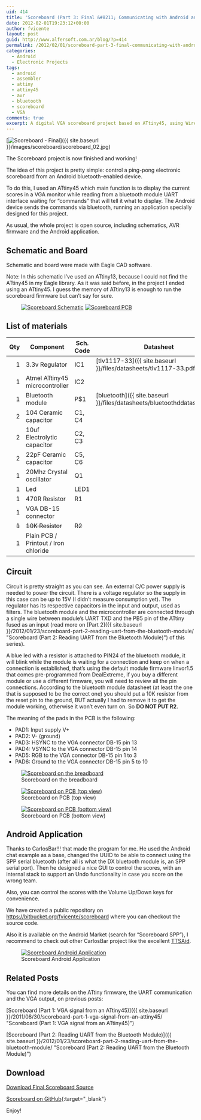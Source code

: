 ```yaml
---
uid: 414
title: 'Scoreboard (Part 3: Final &#8211; Communicating with Android and more)'
date: 2012-02-01T19:23:12+00:00
author: fvicente
layout: post
guid: http://www.alfersoft.com.ar/blog/?p=414
permalink: /2012/02/01/scoreboard-part-3-final-communicating-with-android-and-more/
categories:
  - Android
  - Electronic Projects
tags:
  - android
  - assembler
  - attiny
  - attiny45
  - avr
  - bluetooth
  - scoreboard
  - VGA
comments: true
excerpt: A digital VGA scoreboard project based on ATtiny45, using Wireless Bluetooth V2.0 RS232 TTL Transceiver Module that communicates with Android
---
```

[<img src="{{ site.baseurl }}/images/scoreboard/scoreboard_02.jpg" alt="Scoreboard - Final" title="Scoreboard - Final"/>]({{ site.baseurl }}/images/scoreboard/scoreboard_02.jpg)

The Scoreboard project is now finished and working!

The idea of this project is pretty simple: control a ping-pong electronic scoreboard from an Android bluetooth-enabled device.

To do this, I used an ATtiny45 which main function is to display the current scores in a VGA monitor while reading from a bluetooth module UART interface waiting for &#8220;commands&#8221; that will tell it what to display. The Android device sends the commands via bluetooth, running an application specially designed for this project.

As usual, the whole project is open source, including schematics, AVR firmware and the Android application.

<!--more-->

## Schematic and Board

Schematic and board were made with Eagle CAD software.

Note: In this schematic I&#8217;ve used an ATtiny13, because I could not find the ATtiny45 in my Eagle library. As it was said before, in the project I ended using an ATtiny45. I guess the memory of ATtiny13 is enough to run the scoreboard firmware but can&#8217;t say for sure.

<figure class="half">
	<a title="Scoreboard Schematic" href="{{ site.baseurl }}/images/scoreboard/scoreboard_schematic.png" target="_blank"><img src="{{ site.baseurl }}/images/scoreboard/scoreboard_schematic.png" alt="Scoreboard Schematic" /></a>
	<a title="Scoreboard PCB" href="{{ site.baseurl }}/images/scoreboard/scoreboard_pcb.png" target="_blank"><img src="{{ site.baseurl }}/images/scoreboard/scoreboard_pcb.png" alt="Scoreboard PCB" /></a>
</figure>

## List of materials

Qty|Component|Sch. Code|Datasheet|Price (avg. US$)|
--:|---------|---------|---------|---------------:|
1  |3.3v Regulator|IC1|[tlv1117-33]({{ site.baseurl }}/files/datasheets/tlv1117-33.pdf)|0.79|
1  |Atmel ATtiny45 microcontroller|IC2||2.31|
1  |Bluetooth module|P$1|[bluetooth]({{ site.baseurl }}/files/datasheets/bluetoothddatasheet.pdf)|6.60 (on <a href="http://www.dealextreme.com/p/wireless-bluetooth-rs232-ttl-transceiver-module-80711" title="Bluetooth module on DealExtreme">DealExtreme</a>)|
2  |104 Ceramic capacitor|C1, C4||0.05 (each)|
2  |10uf Electrolytic capacitor|C2, C3||0.05 (each)|
2  |22pF Ceramic capacitor|C5, C6||0.05 (each)|
1  |20Mhz Crystal oscillator|Q1||0.65|
1  |Led|LED1||0.15|
1  |470R Resistor|R1||0.01|
1  |VGA DB-15 connector|||2.28|
<s>1</s>|<s>10K Resistor</s>|<s>R2</s>|||
1  |Plain PCB / Printout / Iron chloride|||3.00|

## Circuit

Circuit is pretty straight as you can see. An external C/C power supply is needed to power the circuit. There is a voltage regulator so the supply in this case can be up to 15V (I didn&#8217;t measure consumption yet). The regulator has its respective capacitors in the input and output, used as filters. The bluetooth module and the microcontroller are connected through a single wire between module&#8217;s UART TXD and the PB5 pin of the ATtiny fused as an input (read more on [Part 2]({{ site.baseurl }}/2012/01/23/scoreboard-part-2-reading-uart-from-the-bluetooth-module/ "Scoreboard (Part 2: Reading UART from the Bluetooth Module)") of this series).

A blue led with a resistor is attached to PIN24 of the bluetooth module, it will blink while the module is waiting for a connection and keep on when a connection is established, that&#8217;s using the default module firmware linvor1.5 that comes pre-programmed from DealExtreme, if you buy a different module or use a different firmware, you will need to review all the pin connections. According to the bluetooth module datasheet (at least the one that is supposed to be the correct one) you should put a 10K resistor from the reset pin to the ground, BUT actually I had to remove it to get the module working, otherwise it won&#8217;t even turn on. So **DO NOT PUT R2.**

The meaning of the pads in the PCB is the following:

* PAD1: Input supply V+
* PAD2: V- (ground)
* PAD3: HSYNC to the VGA connector DB-15 pin 13
* PAD4: VSYNC to the VGA connector DB-15 pin 14
* PAD5: RGB to the VGA connector DB-15 pin 1 to 3
* PAD6: Ground to the VGA connector DB-15 pin 5 to 10

<figure>
	<a title="Scoreboard on the breadboard" href="{{ site.baseurl }}/images/scoreboard/scoreboard_proto_02.jpg" target="_blank"><img src="{{ site.baseurl }}/images/scoreboard/scoreboard_proto_02.jpg" alt="Scoreboard on the breadboard"/></a>
	<figcaption>Scoreboard on the breadboard</figcaption>
</figure>

<figure>
	<a title="Scoreboard on PCB (top view)" href="{{ site.baseurl }}/images/scoreboard/scoreboard_03.jpg" target="_blank"><img src="{{ site.baseurl }}/images/scoreboard/scoreboard_03.jpg" alt="Scoreboard on PCB (top view)"/></a>
	<figcaption>Scoreboard on PCB (top view)</figcaption>
</figure>

<figure>
	<a title="Scoreboard on PCB (bottom view)" href="{{ site.baseurl }}/images/scoreboard/scoreboard_04.jpg" target="_blank"><img src="{{ site.baseurl }}/images/scoreboard/scoreboard_04.jpg" alt="Scoreboard on PCB (bottom view)"/></a>
	<figcaption>Scoreboard on PCB (bottom view)</figcaption>
</figure>


## Android Application

Thanks to CarlosBar!!! that made the program for me. He used the Android chat example as a base, changed the UUID to be able to connect using the SPP serial bluetooth (after all is what the DX bluetooth module is, an SPP serial port). Then he designed a nice GUI to control the scores, with an internal stack to support an Undo functionality in case you score on the wrong team.

Also, you can control the scores with the Volume Up/Down keys for convenience.

We have created a public repository on <a href="https://bitbucket.org/fvicente/scoreboard" title="BitBucket repository for Scoreboard Android Application" target="_blank">https://bitbucket.org/fvicente/scoreboard</a> where you can checkout the source code.

Also it is available on the Android Market (search for &#8220;Scoreboard SPP&#8221;), I recommend to check out other CarlosBar project like the excellent <a href="http://code.google.com/p/ttsaid/" title="TTSAid" target="_blank">TTSAid</a>.

<figure>
	<a title="Scoreboard Android Application" href="{{ site.baseurl }}/images/scoreboard/scoreboard_app.jpg" target="_blank"><img src="{{ site.baseurl }}/images/scoreboard/scoreboard_app.jpg" alt="Scoreboard Android Application"/></a>
	<figcaption>Scoreboard Android Application</figcaption>
</figure>

## Related Posts

You can find more details on the ATtiny firmware, the UART communication and the VGA output, on previous posts:

[Scoreboard (Part 1: VGA signal from an ATtiny45)]({{ site.baseurl }}/2011/08/30/scoreboard-part-1-vga-signal-from-an-attiny45/ "Scoreboard (Part 1: VGA signal from an ATtiny45)")

[Scoreboard (Part 2: Reading UART from the Bluetooth Module)]({{ site.baseurl }}/2012/01/23/scoreboard-part-2-reading-uart-from-the-bluetooth-module/ "Scoreboard (Part 2: Reading UART from the Bluetooth Module)")

## Download

<a title="Download Final Scoreboard" markdown="0" href="https://github.com/fvicente/scoreboard/archive/master.zip" class="btn">Download Final Scoreboard Source</a>

[Scoreboard on GitHub](https://github.com/fvicente/scoreboard "Scoreboard on GitHub"){:target="_blank"}

Enjoy!
